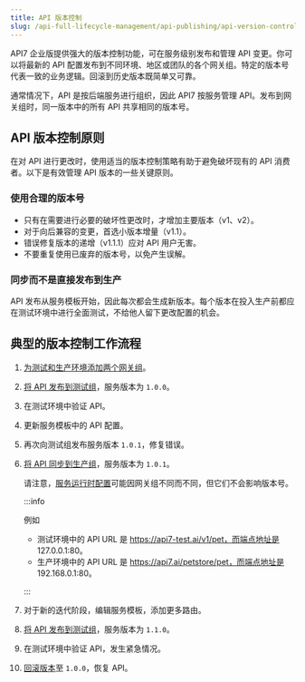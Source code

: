 ```yaml
---
title: API 版本控制
slug: /api-full-lifecycle-management/api-publishing/api-version-control
---
```


API7 企业版提供强大的版本控制功能，可在服务级别发布和管理 API 变更。你可以将最新的 API 配置发布到不同环境、地区或团队的各个网关组。特定的版本号代表一致的业务逻辑。回滚到历史版本既简单又可靠。

通常情况下，API 是按后端服务进行组织，因此 API7 按服务管理 API。发布到网关组时，同一版本中的所有 API 共享相同的版本号。

## API 版本控制原则

在对 API 进行更改时，使用适当的版本控制策略有助于避免破坏现有的 API 消费者。以下是有效管理 API 版本的一些关键原则。

### 使用合理的版本号

- 只有在需要进行必要的破坏性更改时，才增加主要版本（v1、v2）。
- 对于向后兼容的变更，首选小版本增量（v1.1）。
- 错误修复版本的递增（v1.1.1）应对 API 用户无害。
- 不要重复使用已废弃的版本号，以免产生误解。

### 同步而不是直接发布到生产

API 发布从服务模板开始，因此每次都会生成新版本。每个版本在投入生产前都应在测试环境中进行全面测试，不给他人留下更改配置的机会。

## 典型的版本控制工作流程

1. [为测试和生产环境添加两个网关组](../api-runtime/add-gateway-groups)。
2. [将 API 发布到测试组](../api-full-lifecycle-management/api-publishing/publish-apis-by-service)，服务版本为 `1.0.0`。
3. 在测试环境中验证 API。
4. 更新服务模板中的 API 配置。
5. 再次向测试组发布服务版本 `1.0.1`，修复错误。
6. [将 API 同步到生产组](../api-full-lifecycle-management/api-publishing/sync-apis-betweenn-gateway-groups)，服务版本为 `1.0.1`。

    请注意，[服务运行时配置](../key-concepts/services.md#运行时配置)可能因网关组不同而不同，但它们不会影响版本号。

    :::info

    例如

    - 测试环境中的 API URL 是 https://api7-test.ai/v1/pet，而端点地址是 127.0.0.1:80。
    - 生产环境中的 API URL 是 https://api7.ai/petstore/pet，而端点地址是 192.168.0.1:80。

    :::

7. 对于新的迭代阶段，编辑服务模板，添加更多路由。
8. [将 API 发布到测试组](sync-apis-between-gateway-groups)，服务版本为 `1.1.0`。
9. 在测试环境中验证 API，发生紧急情况。
10. [回滚版本](rollback-apis.md)至 `1.0.0`，恢复 API。